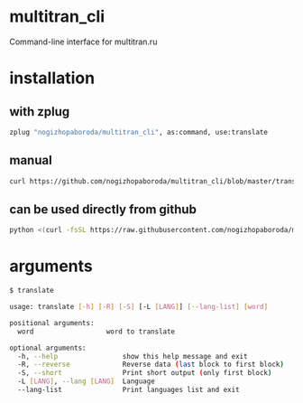 # multitran_cli
Command-line interface for multitran.ru

# installation

## with zplug

```sh
zplug "nogizhopaboroda/multitran_cli", as:command, use:translate
```

## manual

```sh
curl https://github.com/nogizhopaboroda/multitran_cli/blob/master/translate -o /usr/local/bin/translate && chmod +x /usr/local/bin/translate
```


## can be used directly from github

```sh
python <(curl -fsSL https://raw.githubusercontent.com/nogizhopaboroda/multitran_cli/master/translate) [arguments]
```

# arguments

```sh
$ translate

usage: translate [-h] [-R] [-S] [-L [LANG]] [--lang-list] [word]

positional arguments:
  word                  word to translate

optional arguments:
  -h, --help                show this help message and exit
  -R, --reverse             Reverse data (last block to first block)
  -S, --short               Print short output (only first block)
  -L [LANG], --lang [LANG]  Language
  --lang-list               Print languages list and exit

```
